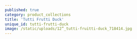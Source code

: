 ```yaml
---
published: true
category: product_collections
title: 'Tutti Frutti Duck'
unique_id: tutti-frutti-duck
image: /static/uploads/12”_tutti-fruitti-duck_718414.jpg
---
```


